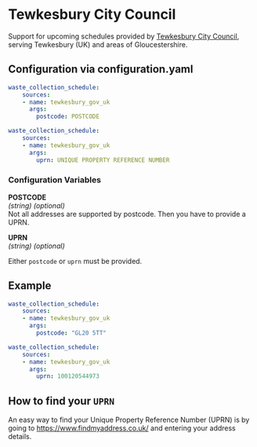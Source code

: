 # Tewkesbury City Council

Support for upcoming schedules provided by [Tewkesbury City Council](https://www.tewkesbury.gov.uk/waste-and-recycling), serving Tewkesbury (UK) and areas of Gloucestershire.

## Configuration via configuration.yaml

```yaml
waste_collection_schedule:
    sources:
    - name: tewkesbury_gov_uk
      args:
        postcode: POSTCODE
```

```yaml
waste_collection_schedule:
    sources:
    - name: tewkesbury_gov_uk
      args:
        uprn: UNIQUE PROPERTY REFERENCE NUMBER
```

### Configuration Variables

**POSTCODE**  
*(string) (optional)*  
Not all addresses are supported by postcode. Then you have to provide a UPRN.

**UPRN**  
*(string) (optional)*

Either `postcode` or `uprn` must be provided.

## Example

```yaml
waste_collection_schedule:
    sources:
    - name: tewkesbury_gov_uk
      args:
        postcode: "GL20 5TT"
```

```yaml
waste_collection_schedule:
    sources:
    - name: tewkesbury_gov_uk
      args:
        uprn: 100120544973
```

## How to find your `UPRN`

An easy way to find your Unique Property Reference Number (UPRN) is by going to <https://www.findmyaddress.co.uk/> and entering your address details.
